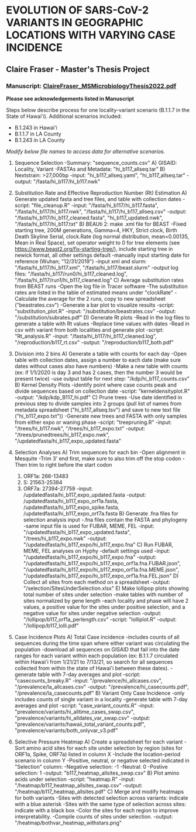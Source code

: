 # EVOLUTION OF SARS-CoV-2 VARIANTS IN GEOGRAPHIC LOCATIONS WITH VARYING CASE INCIDENCE

## Claire Fraser - Master's Thesis Project

### Manuscript: [ClaireFraser_MSMicrobiologyThesis2022.pdf](https://github.com/fraserclaire/SARS-CoV-2_evolutionaryAnalysis/blob/main/ClaireFraser_MSMicrobiologyThesis2022.pdf)

**Please see acknowledgements listed in Manuscript**

Steps below describe process for one locality-variant scenario (B.1.1.7 in the State of Hawai'i). 
Additional scenarios included: 
- B.1.243 in Hawai'i
- B.1.1.7 in LA County
- B.1.243 in LA County

_Modify below file names to access data for alternative scenarios._

1. Sequence Selection
	-Summary: "sequence_counts.csv"
A) GISAID: Locality, Variant
	-FASTAs and Metadata: "hi_b117_allseq.tar"
B) Nextstrain: >27,000bp
	-input: "hi_b117_allseq.yaml", "hi_b117_allseq.tar"
	-output: "/fasta/hi_b117/hi_b117.nwk"


2. Substitution Rate and Effective Reproduction Number (Rt) Estimation
A) Generate updated fasta and tree files, and table with collection dates
	-script: "file_cleanup.R"
	-input: "/fasta/hi_b117/hi_b117.fasta", "/fasta/hi_b117/hi_b117.nwk", "/fasta/hi_b117/hi_b117_allseq.csv"
	-output: "/fasta/hi_b117/hi_b117_cleaned.fasta", "hi_b117_updated.nwk", "/fasta/hi_b117/hi_b117.txt"
B) BEAUti 2: make .xml file for BEAST
	-Fixed starting tree, 200M generations, Gamma=4, HKY, Strict clock, Birth Death Skyline Serial, clock.Rate (log normal distribution, mean=0.00135, Mean in Real Space), set operator weight to 0 for tree elements (see https://www.beast2.org/fix-starting-tree/), include starting tree in newick format, all other settings default
	-manually input starting date for reference (Wuhan; "12/31/2019")
	-input xml and slurm: "/fasta/hi_b117/hi_b117.xml", "/fasta/hi_b117/beast.slurm"
	-output log files: "/fasta/hi_b117/run0/hi_b117_cleaned.log", "/fasta/hi_b117/run1/hi_b117_cleaned.log"
C) Average substitution rates from BEAST runs
	-Open the log file in Tracer software
	-The substitution rates are listed in the table of estimated means under "clockRate"
	-Calculate the average for the 2 runs, copy to new spreadsheet ("beastrates.csv")
	-Generate a bar plot to visualize results
	-script: "substitution_plot.R"
	-input: "/substitution/beastrates.csv"
	-output: "/substitution/subrates.pdf"
D) Generate Rt plots
	-Read in the log files to generate a table with Rt values
	-Replace time values with dates
	-Read in csv with variant from both localities and generate plot
	-script: "Rt_analysis.R"
	-input: "/fasta/hi_b117/hi_b117_cleaned.log", "/reproduction/b117_rt.csv"
	-output: "/reproduction/b117_both.pdf"


3. Division into 2 bins
A) Generate a table with counts for each day
	-Open table with collection dates, assign a number to each date (make sure dates without cases also have numbers)
	-Make a new table with counts (ex: if 1/1/2020 is day 3 and has 2 cases, then the number 3 would be present twice)
	-use output table for next step: "/kdp/hi_b117_counts.csv"
B) Kernel Density Plots
	-identify point where case counts peak and divide sequences based on collection date
	-script: "kerneldensityplot.R"
	-output: "/kdp/kdp_B117_hi.pdf"
C) Prune trees
	-Use date identified in previous step to divide samples into 2 groups (pull list of names from metadata spreadsheet ("hi_b117_allseq.tsv") and save to new text file ("hi_b117_expo.txt"))
	-Generate new trees and FASTA with only samples from either expo or waning phase
	-script: "treepruning.R"
	-input: "/trees/hi_b117.nwk", "/trees/hi_b117_expo.txt"
	-output: "/trees/prunedtrees/hi_b117_expo.nwk", "/updatedfasta/hi_b117_expo_updated.fasta"
	
	
4. Selection Analyses
A) Trim sequences for each bin
	-Open alignment in Mesquite
	-Trim 3' end first, make sure to also trim off the stop codon
	-Then trim to right before the start codon
	1) ORF1a: 266-13483
	2) S: 21563-25384
	3) ORF7a: 27394-27759
	-input: /updatedfasta/hi_b117_expo_updated.fasta
	-output: /updatedfasta/hi_b117_expo_orf1a.fasta, /updatedfasta/hi_b117_expo_spike.fasta, /updatedfasta/hi_b117_expo_orf7a.fasta
B) Generate .fna files for selection analysis input
	-.fna files contain the FASTA and phylogeny
	-same input file is used for FUBAR, MEME, FEL
	-input: "/updatedfasta/hi_b117_expo_updated.fasta", "/trees/hi_b117_expo.nwk"
	-output: "/updatedfasta/hi_b117_expo/hi_b117_expo.fna"
C) Run FUBAR, MEME, FEL analyses on Hyphy
	-default settings used
	-input: "/updatedfasta/hi_b117_expo/hi_b117_expo.fna"
	-output: "/updatedfasta/hi_b117_expo/hi_b117_expo_orf1a.fna.FUBAR.json", "/updatedfasta/hi_b117_expo/hi_b117_expo_orf1a.fna.MEME.json", "/updatedfasta/hi_b117_expo/hi_b117_expo_orf1a.fna.FEL.json"
D) Collect all sites from each method on a spreadsheet
	-output: "/selection/SitesUnderSelection.xlsx"
E) Make lollipop plots showing total number of sites under selection
	-make tables with number of sites normalized by gene length
	-each locality and phase will have 2 values, a positive value for the sites under positive selection, and a negative value for sites under negative selection
		-output: "/lollipop/b117_orf1a_perlength.csv"
	-script: "lolliplot.R"
		-output: "/lollipop/b117_lolli.pdf"


5. Case Incidence Plots
A) Total Case incidence
	-includes counts of all sequences during the time span where either variant was circulating the population
	-download all sequences on GISAID that fall into the date ranges for each variant within each population (ex: B.1.1.7 circulated within Hawai'i from 1/21/21 to 7/13/21, so search for all sequences collected from within the state of Hawai'i between these dates).
	-generate table with 7-day averages and plot
		-script: "casecounts_breaky.R"
		-input: "/prevalence/hi_allcases.csv", "/prevalence/la_allcases.csv"
		-output: "/prevalence/hi_casecounts.pdf", "/prevalence/la_casecounts.pdf"
B) Variant Only Case Incidence
	-only includes counts of single variant in a locality
	-generate table with 7-day averages and plot
		-script: "case_variant_counts.R"
		-input: "prevalence/variants/hi_alltime_cases_swap.csv", "prevalence/variants/hi_alldates_var_swap.csv"
		-output: "prevalence/variants/hawaii_total_variant_counts.pdf", "prevalence/variants/both_onlyvar_v3.pdf"


6. Selective Pressure Heatmap
A) Create a spreadsheet for each variant
	-Sort amino acid sites for each site under selection by region (sites for ORF1a, Spike, ORF7a) listed in column X
	-Include the location-period scenario in column Y
	-Positive, neutral, or negative selected indicated in "Selection" column:
		-Negative selection: -1
		-Neutral: 0
		-Postive selection: 1
	-output: "b117_heatmap_allsites_swap.csv"
B) Plot amino acids under selection
	-script: "heatmap.R"
	-input: "/heatmap/b117_heatmap_allsites_swap.csv"
	-output: "/heatmap/b117_heatmap_allsites.pdf"
C) Merge and modify heatmaps for both variants
	-Sites with detected selection across variants: indicate with a blue asterisk
	-Sites with the same type of selection across sites: indicate with a black box
	-Color the sites for each region to improve interpretability.
	-Compile counts of sites under selection.
	-output: "/heatmap/bothvar_heatmap_withstars.png"
	
